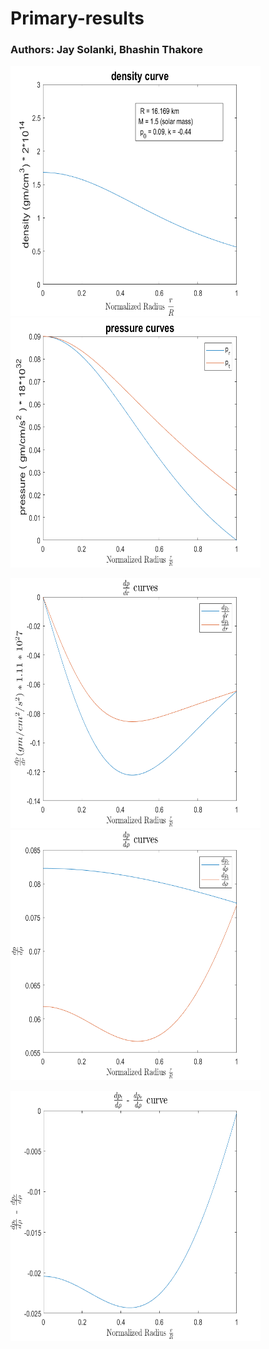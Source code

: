 
# Primary-results
### Authors: Jay Solanki, Bhashin Thakore

<img src="Results/fig_1.png" width="400" height="400"> <img src="Results/fig_2.png" width="400" height="400">


<img src="Results/fig_3.png" width="400" height="400"> <img src="Results/fig_4.png" width="400" height="400"> 


<img src="Results/fig_5.png" width="400" height="400"> 
